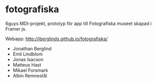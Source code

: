 # fotografiska
6guys MDI-projekt, prototyp för app till Fotografiska museet skapad i Framer js.

Webapp: http://jberglinds.github.io/fotografiska/

* Jonathan Berglind
* Emil Lindblom 
* Jonas Isacson
* Matteus Hast
* Mikael Forsmark
* Albin Remnestål
